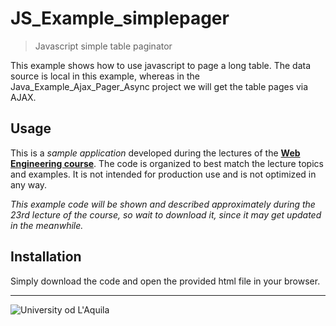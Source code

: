 # JS_Example_simplepager
> Javascript simple table paginator

This example shows how to use javascript to page a long table. The data source is local in this example, whereas in the Java_Example_Ajax_Pager_Async project we will get the table pages via AJAX.

## Usage

This is a *sample application* developed during the lectures of the  [**Web Engineering course**](https://people.disim.univaq.it/~dellapenna/content.php?page=students). The code is organized to best match the lecture topics and examples. It is not intended for production use and is not optimized in any way. 

*This example code will be shown and described approximately during the 23rd lecture of the course, so wait to download it, since it may get updated in the meanwhile.*

## Installation

Simply download the code and open the provided html file in your browser.

 
---

![University od L'Aquila](https://www.disim.univaq.it/skins/aqua/img/logo2021-2.png)
